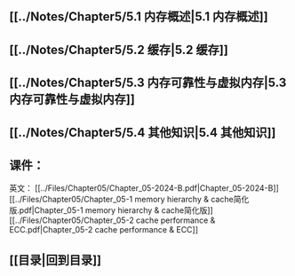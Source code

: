 ## [[../Notes/Chapter5/5.1 内存概述|5.1 内存概述]]
## [[../Notes/Chapter5/5.2 缓存|5.2 缓存]]
## [[../Notes/Chapter5/5.3 内存可靠性与虚拟内存|5.3 内存可靠性与虚拟内存]]
## [[../Notes/Chapter5/5.4 其他知识|5.4 其他知识]]
## 课件：
英文： [[../Files/Chapter05/Chapter_05-2024-B.pdf|Chapter_05-2024-B]]
[[../Files/Chapter05/Chapter_05-1 memory hierarchy & cache简化版.pdf|Chapter_05-1 memory hierarchy & cache简化版]]
[[../Files/Chapter05/Chapter_05-2 cache performance & ECC.pdf|Chapter_05-2 cache performance & ECC]]
## [[目录|回到目录]]